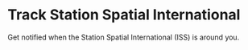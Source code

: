 # Track Station Spatial International
 Get notified when the Station Spatial International (ISS) is around you.
